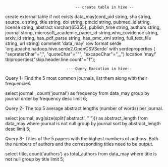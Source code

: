                                    -- create table in hive --
create external table if not exists data_may(cord_uid string, sha string, source_x string, title string, doi string, pmcid string, pubmed_id string, license string, abstract varchar(65355), publish_time string, authors string, journal string, microsoft_academic_paper_id string,who_covidence string, arxiv_id string, has_pdf_parse string, has_pmc_xml string, full_text_file string, url string) comment 'data_may' row format serde 'org.apache.hadoop.hive.serde2.OpenCSVSerde' with serdeproperties ( "sepraterChar"=",", "quoteChar"="\"", "excapeChar"=",,,")  location 'may/' tblproperties("skip.header.line.count"="1");

                               ----Query Execution in hive--

Query 1- Find the 5 most common journals, list them along with their frequencies.

select journal , count('journal') as frequency from data_may group by journal order by frequency desc limit 6;

Query 2- The top 5 average abstract lengths (number of words) per journal.

select journal, avg(size(split('abstract', " "))) as abstract_length from data_may where journal is not null group by journal sort by abstract_length desc limit 5;

Query 3- Titles of the 5 papers with the highest numbers of authors. Both the numbers of authors
and the corresponding titles need to be output.

select title, count('authors') as total_authors from data_may where title is not null group by title limit 5; 
